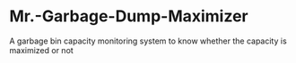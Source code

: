 # Mr.-Garbage-Dump-Maximizer
A garbage bin capacity monitoring system to know whether the capacity is maximized or not
